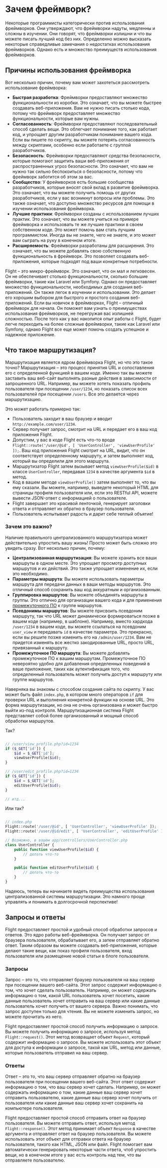 # Зачем фреймворк?

Некоторые программисты категорически против использования фреймворков. Они утверждают, что фреймворки надуты, медленны и сложны в изучении. Они говорят, что фреймворки излишни и что вы можете писать лучший код без них. Определенно можно высказать некоторые справедливые замечания о недостатках использования фреймворков. Однако есть и множество преимуществ использования фреймворков.

## Причины использования фреймворка

Вот несколько причин, почему вам может захотеться рассмотреть использование фреймворка:

- **Быстрая разработка**: Фреймворки предоставляют множество функциональности из коробки. Это означает, что вы можете быстрее создавать веб-приложения. Вам не нужно писать столько кода, потому что фреймворк предоставляет множество функциональности, которые вам нужны.
- **Согласованность**: Фреймворки предоставляют последовательный способ сделать вещи. Это облегчает понимание того, как работает код, и упрощает другим разработчикам понимание вашего кода. Если вы пишете по скрипту, вы можете потерять согласованность между скриптами, особенно если работаете с группой разработчиков.
- **Безопасность**: Фреймворки предоставляют средства безопасности, которые помогают защитить ваши веб-приложения от распространенных угроз безопасности. Это означает, что вам не нужно так сильно беспокоиться о безопасности, потому что фреймворк заботится об этом за вас.
- **Сообщество**: У фреймворков есть большие сообщества разработчиков, которые вносят свой вклад в развитие фреймворка. Это означает, что вы можете получить помощь от других разработчиков, если у вас возникнут вопросы или проблемы. Это также означает, что доступно множество ресурсов для помощи в изучении использования фреймворка.
- **Лучшие практики**: Фреймворки созданы с использованием лучших практик. Это означает, что вы можете учиться на примере фреймворка и использовать те же лучшие практики в своем собственном коде. Это может помочь вам стать лучшим программистом. Иногда вы не знаете, чего не знаете, и это может вам сыграть на руку в конечном итоге.
- **Расширяемость**: Фреймворки разработаны для расширения. Это означает, что вы можете добавлять свою собственную функциональность в фреймворк. Это позволяет создавать веб-приложения, которые подходят под ваши конкретные потребности.

Flight – это микро-фреймворк. Это означает, что он мал и легковесен. Он не обеспечивает столько функциональности, сколько большие фреймворки, такие как Laravel или Symfony. Однако он предоставляет множество функциональности, необходимых для создания веб-приложений. Он также легок в изучении и использовании. Это делает его хорошим выбором для быстрого и простого создания веб-приложений. Если вы новичок в фреймворках, Flight – отличный фреймворк для начала. Он поможет вам узнать о преимуществах использования фреймворков, не перегружая вас излишней сложностью. После того как у вас накопится опыт работы с Flight, будет легче переходить на более сложные фреймворки, такие как Laravel или Symfony, однако Flight все еще может помочь создать успешное и надежное приложение.

## Что такое маршрутизация?

Маршрутизация является ядром фреймворка Flight, но что это такое точно? Маршрутизация – это процесс принятия URL и сопоставления его с определенной функцией в вашем коде. Именно так вы можете заставить ваш веб-сайт выполнять разные действия в зависимости от запрошенного URL. Например, вы можете хотеть показать профиль пользователя при посещении `/user/1234`, но показать список всех пользователей при посещении `/users`. Все это делается через маршрутизацию.

Это может работать примерно так:

- Пользователь заходит в ваш браузер и вводит `http://example.com/user/1234`.
- Сервер получает запрос, смотрит на URL и передает его в ваш код приложения Flight.
- Допустим, у вас в коде Flight есть что-то вроде `Flight::route('/user/@id', [ 'UserController', 'viewUserProfile' ]);`. Ваш код приложения Flight смотрит на URL, видит, что он соответствует определенному маршруту, и затем выполняет код, который вы определили для этого маршрута.
- Маршрутизатор Flight затем вызывает метод `viewUserProfile($id)` в классе `UserController`, передавая `1234` в качестве аргумента `$id` в метод.
- Код в вашем методе `viewUserProfile()` затем выполняет то, что вы ему сказали. Вы можете, например, выведете некоторый HTML для страницы профиля пользователя или, если это RESTful API, можете вывести JSON-ответ с информацией о пользователе.
- Flight завершает это красивой ленточкой, генерирует заголовки ответа и отправляет их обратно в браузер пользователя.
- Пользователь испытывает радость и дарит себе теплый объятие!

### Зачем это важно?

Наличие правильного централизованного маршрутизатора может действительно упростить вашу жизнь! Просто может быть сложно это увидеть сразу. Вот несколько причин, почему:

- **Централизованная маршрутизация**: Вы можете хранить все ваши маршруты в одном месте. Это упрощает просмотр доступных маршрутов и их действий. Это также упрощает изменение их, если это необходимо.
- **Параметры маршрута**: Вы можете использовать параметры маршрута для передачи данных в ваши методы маршрутов. Это отличный способ сохранить ваш код аккуратным и организованным.
- **Группировка маршрутов**: Вы можете объединять маршруты в группы. Это отлично для организации вашего кода и для применения [промежуточного ПО](middleware) к группе маршрутов.
- **Псевдонимы маршрутов**: Вы можете присвоить псевдоним маршруту, так что URL может динамически формироваться позже в вашем коде (например, в шаблоне). Например, вместо хардкода `/user/1234` в вашем коде, вы можете ссылаться на псевдоним `user_view` и передавать `id` в качестве параметра. Это прекрасно, если вы решите позже изменить его на `/admin/user/1234`. Вам не придется изменять все жестко закодированные URL, просто URL, привязанный к маршруту.
- **Промежуточное ПО маршрута**: Вы можете добавлять промежуточное ПО к вашим маршрутам. Промежуточное ПО невероятно удобно для добавления определенных поведений в ваше приложение, таких как аутентификация того, что определенный пользователь может получить доступ к маршруту или группе маршрутов.

Наверняка вы знакомы с способом создания сайта по скрипту. У вас может быть файл `index.php`, в котором много операторов `if` для проверки URL и выполнения конкретной функции на основе URL. Это форма маршрутизации, но она не очень организована и может быстро выйти из-под контроля. Маршрутизационная система Flight представляет собой более организованный и мощный способ обработки маршрутов.

Так?

```php

// /user/view_profile.php?id=1234
if ($_GET['id']) {
	$id = $_GET['id'];
	viewUserProfile($id);
}

// /user/edit_profile.php?id=1234
if ($_GET['id']) {
	$id = $_GET['id'];
	editUserProfile($id);
}

// итд...
```

Или так?

```php

// index.php
Flight::route('/user/@id', [ 'UserController', 'viewUserProfile' ]);
Flight::route('/user/@id/edit', [ 'UserController', 'editUserProfile' ]);

// Возможно, в вашем app/controllers/UserController.php
class UserController {
	public function viewUserProfile($id) {
		// делать что-то
	}

	public function editUserProfile($id) {
		// делать что-то
	}
}
```

Надеюсь, теперь вы начинаете видеть преимущества использования централизованной системы маршрутизации. Это намного проще управлять и понимать в долгосрочной перспективе!

## Запросы и ответы

Flight предоставляет простой и удобный способ обработки запросов и ответов. Это ядро работы веб-фреймворка. Он получает запрос от браузера пользователя, обрабатывает его, а затем отправляет обратно ответ. Таким образом вы можете создавать веб-приложения, которые делают такие вещи, как показ профиля пользователя, вход пользователя или размещение новой статьи в блоге пользователя.

### Запросы

Запрос – это то, что отправляет браузер пользователя на ваш сервер при посещении вашего веб-сайта. Этот запрос содержит информацию о том, что хочет сделать пользователь. Например, он может содержать информацию о том, какой URL пользователь хочет посетить, какие данные пользователь хочет отправить на ваш сервер или какие данные пользователь хочет получить от вашего сервера. Важно понимать, что запрос доступен только для чтения. Вы не можете изменить запрос, но можете прочитать из него.

Flight предоставляет простой способ получить информацию о запросе. Вы можете получить информацию о запросе, используя метод `Flight::request()`. Этот метод возвращает объект `Request`, который содержит информацию о запросе. Вы можете использовать этот объект для доступа к информации о запросе, такой как URL, метод или данные, которые пользователь отправил на ваш сервер.

### Ответы

Ответ – это то, что ваш сервер отправляет обратно на браузер пользователя при посещении вашего веб-сайта. Этот ответ содержит информацию о том, что ваш сервер хочет сделать. Например, он может содержать информацию о том, какие данные ваш сервер хочет отправить пользователю, какие данные ваш сервер хочет получить от пользователя или какие данные ваш сервер хочет сохранить на компьютере пользователя.

Flight предоставляет простой способ отправить ответ на браузер пользователя. Вы можете отправить ответ, используя метод `Flight::response()`. Этот метод принимает объект `Response` в качестве аргумента и отправляет ответ на браузер пользователя. Вы можете использовать этот объект для отправки ответа на браузер пользователя, такого как HTML, JSON или файл. Flight помогает вам автоматически генерировать некоторые части ответа, чтоб упростить вещи, но в конечном итоге у вас есть контроль над тем, что вы отправляете пользователю.